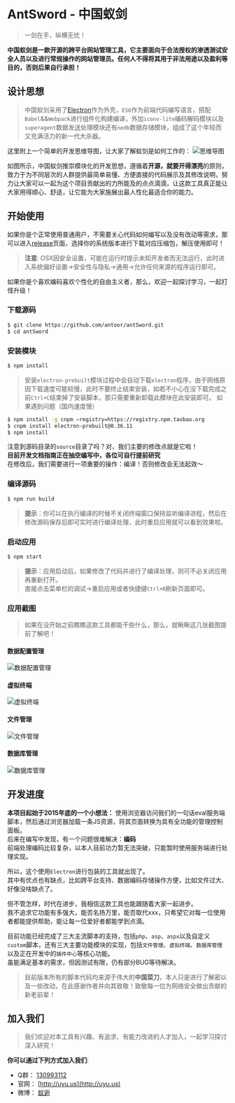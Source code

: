 # AntSword - 中国蚁剑
> 一剑在手，纵横无忧！

**中国蚁剑是一款开源的跨平台网站管理工具，它主要面向于合法授权的渗透测试安全人员以及进行常规操作的网站管理员。任何人不得将其用于非法用途以及盈利等目的，否则后果自行承担！**

## 设计思想
> 中国蚁剑采用了[Electron](http://electron.atom.io/)作为外壳，`ES6`作为前端代码编写语言，搭配`Babel`&&`Webpack`进行组件化构建编译，外加`iconv-lite`编码解码模块以及`superagent`数据发送处理模块还有`nedb`数据存储模块，组成了这个年轻而又充满活力的新一代大杀器。

这里附上一个简单的开发思维导图，让大家了解蚁剑是如何工作的：
![思维导图](screenshots/gliffy.png)

如图所示，中国蚁剑推崇模块化的开发思想，遵循着**开源，就要开得漂亮**的原则，致力于为不同层次的人群提供最简单易懂、方便直接的代码展示及其修改说明，努力让大家可以一起为这个项目贡献出的力所能及的点点滴滴，让这款工具真正能让大家用得顺心、舒适，让它能为大家施展出最人性化最适合你的能力。

## 开始使用
如果你是个正常使用普通用户，不需要关心代码如何编写以及没有改动等需求，那可以进入[release](https://github.com/antoor/antSword/releases)页面，选择你的系统版本进行下载对应压缩包，解压使用即可！

> **注意**: OSX因安全设置，可能在运行时提示未知开发者而无法运行，此时进入系统偏好设置->安全性与隐私->通用->允许任何来源的程序运行即可。

如果你是个喜欢编码喜欢个性化的自由主义者，那么，欢迎一起探讨学习，一起打怪升级！

### 下载源码
``` sh
$ git clone https://github.com/antoor/antSword.git
$ cd antSword
```

### 安装模块
``` sh
$ npm install
```
> 安装`electron-prebuilt`模块过程中会自动下载`electron`程序，由于网络原因下载速度可能较慢，此时不要终止结束安装，如若不小心在没下载完成之前`Ctrl+C`结束掉了安装脚本，那只需要重新卸载此模块在此安装即可。
> 如果遇到问题（国内速度慢）
```sh
$ npm install -g cnpm —registry=https://registry.npm.taobao.org
$ cnpm install electron-prebuilt@0.36.11
$ npm install 
```


注意到源码目录的`source`目录了吗？对，我们主要的修改点就是它啦！    
**目前开发文档指南正在抽空编写中，各位可自行提前研究**    
在修改后，我们需要进行一项重要的操作：编译！否则修改会无法起效～

### 编译源码
``` sh
$ npm run build
```
> **提示**：你可以在执行编译的时候不关闭终端窗口保持监听编译进程，然后在修改源码保存后即可实时进行编译处理，此时重启应用就可以看到效果啦。

### 启动应用
``` sh
$ npm start
```
> **提示**：应用启动后，如果修改了代码并进行了编译处理，则可不必关闭应用再重新打开。    
> 直接点击菜单栏的调试->重启应用或者快捷键`Ctrl+R`刷新页面即可。

### 应用截图
> 如果在没开始之前瞧瞧这款工具都能干些什么，那么，就瞅瞅这几张截图提前了解吧！

#### 数据配置管理
![数据配置管理](screenshots/win-shellmanager.png)
#### 虚拟终端
![虚拟终端](screenshots/linux-terminal.png)
#### 文件管理
![文件管理](screenshots/osx-filemanager.png)
#### 数据库管理
![数据库管理](screenshots/osx-database.png)

## 开发进度
**本项目起始于2015年底的一个小想法：**
使用浏览器访问我们的一句话eval服务端脚本，然后通过浏览器加载一条JS资源，将其页面转换为具有全功能的管理控制面板。    
后来在编写中发现，有一个问题很难解决：**编码**    
前端处理编码比较复杂，以本人目前功力暂无法突破，只能暂时使用服务端进行处理实现。

所以，这个使用`Electron`进行包装的工具就出现了。    
其中有优点也有缺点，比如跨平台支持、数据编码存储操作方便，比如文件过大、好像没啥缺点了。    

但不管怎样，时代在进步，我相信这款工具也能跟随着大家一起进步。    
我不追求它功能有多强大，能否名扬万里，能否取代xxx，只希望它对每一位使用者都能提供帮助，能让每一位爱好者都能学到点滴。    

目前功能已经完成了三大主流脚本的支持，包括`php`、`asp`、`aspx`以及自定义`custom`脚本，还有三大主要功能模块的实现，包括`文件管理`、`虚拟终端`、`数据库管理`以及正在开发中的`插件中心`等核心功能。    
虽能满足基本的需求，但因测试有限，仍有部分BUG等待解决。

> 目前版本所有的脚本代码均来源于伟大的**中国菜刀**，本人只是进行了解密以及一些改动，在此感谢作者并向其致敬！致敬每一位为网络安全做出贡献的新老前辈！

## 加入我们
> 我们欢迎对本工具有兴趣、有追求、有能力改进的人才加入，一起学习探讨深入研究！

**你可以通过下列方式加入我们**:

* Q群： [130993112](http://shang.qq.com/wpa/qunwpa?idkey=51997458a52d534454fd15e901648bf1f2ed799fde954822a595d6794eadc521)
* 官网： [http://uyu.us](http://uyu.us)
* 微博： [蚁逅](http://weibo.com/antoor) 
